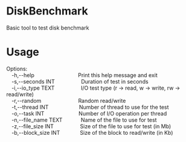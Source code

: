 # DiskBenchmark
Basic tool to test disk benchmark

# Usage
Options:\
&emsp;-h,--help&emsp;&emsp;&emsp;&emsp;&emsp;&emsp;&emsp;&emsp;&nbsp;Print this help message and exit\
&emsp;-s,--seconds INT&emsp;&emsp;&emsp;&emsp;&emsp;Duration of test in seconds\
&emsp;-i,--io_type TEXT&emsp;&emsp;&emsp;&emsp;&emsp;I/O test type (r -> read, w -> write, rw -> read/write)\
&emsp;-r,--random&emsp;&emsp;&emsp;&emsp;&emsp;&emsp;&emsp;Random read/write\
&emsp;-t,--thread INT&emsp;&emsp;&emsp;&emsp;&emsp;&ensp;&nbsp;Number of thread to use for the test\
&emsp;-o,--task INT&emsp;&emsp;&emsp;&emsp;&emsp;&emsp;&ensp;Number of I/O operation per thread\
&emsp;-n,--file_name TEXT&emsp;&emsp;&emsp;&ensp;Name of the file to use for test\
&emsp;-z,--file_size INT&emsp;&emsp;&emsp;&emsp;&emsp;Size of the file to use for test (in Mb)\
&emsp;-b,--block_size INT&emsp;&emsp;&emsp;&ensp;&nbsp;Size of the block to read/write (in Kb)